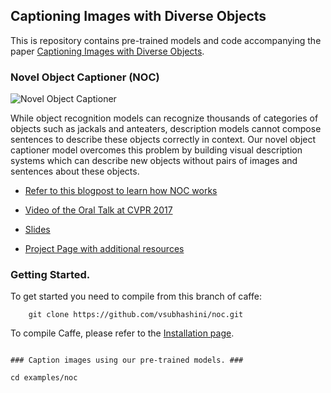 ## Captioning Images with Diverse Objects ##

This is repository contains pre-trained models and code accompanying the paper
[Captioning Images with Diverse Objects](https://arxiv.org/abs/1606.07770).

### Novel Object Captioner (NOC) ###

![Novel Object
Captioner](http://bair.berkeley.edu/blog/assets/novel_image_captioning/image_0.png)

While object recognition models can recognize thousands of categories of objects
such as jackals and anteaters, description models cannot compose sentences to
describe these objects correctly in context. Our novel object captioner model
overcomes this problem by building visual description systems
which can describe new objects without pairs of images and sentences about these
objects.

* [Refer to this blogpost to learn how NOC
works](http://bair.berkeley.edu/blog/2017/08/08/novel-object-captioning/)

* [Video of the Oral Talk at CVPR 2017](https://youtu.be/OQNoy4pgDr4)
* [Slides](https://drive.google.com/open?id=0Bxz2Bk18GoW9TzRrMEZ0VVdKbzA)
* [Project Page with additional resources](http://vsubhashini.github.io/noc.html)


### Getting Started. ###

To get started you need to compile from this branch of caffe:
```
    git clone https://github.com/vsubhashini/noc.git
```
To compile Caffe, please refer to the [Installation page](http://caffe.berkeleyvision.org/installation.html).

```

### Caption images using our pre-trained models. ###
```
    cd examples/noc
```
